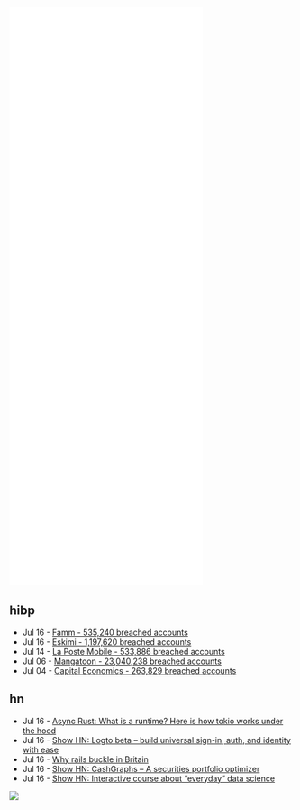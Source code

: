 ![Metrics](https://raw.githubusercontent.com/phixion/phixion/master/metrics.svg)

## hibp

<!--
for https://github.com/phixion/phixion/blob/main/.github/workflows/feeds.yml
-->
<!--START_SECTION:haveibeenpwnd-->
- Jul 16 - [Famm - 535,240 breached accounts](https://haveibeenpwned.com/PwnedWebsites#Famm)
- Jul 16 - [Eskimi - 1,197,620 breached accounts](https://haveibeenpwned.com/PwnedWebsites#Eskimi)
- Jul 14 - [La Poste Mobile - 533,886 breached accounts](https://haveibeenpwned.com/PwnedWebsites#LaPosteMobile)
- Jul 06 - [Mangatoon - 23,040,238 breached accounts](https://haveibeenpwned.com/PwnedWebsites#Mangatoon)
- Jul 04 - [Capital Economics - 263,829 breached accounts](https://haveibeenpwned.com/PwnedWebsites#CapialEconomics)
<!--END_SECTION:haveibeenpwnd-->

## hn

<!--
for https://github.com/phixion/phixion/blob/main/.github/workflows/feeds.yml
-->
<!--START_SECTION:hn-->
- Jul 16 - [Async Rust: What is a runtime? Here is how tokio works under the hood](https://kerkour.com/rust-async-await-what-is-a-runtime)
- Jul 16 - [Show HN: Logto beta – build universal sign-in, auth, and identity with ease](https://github.com/logto-io/logto)
- Jul 16 - [Why rails buckle in Britain](https://www.networkrail.co.uk/stories/why-rails-buckle-in-britain/)
- Jul 16 - [Show HN: CashGraphs – A securities portfolio optimizer](https://www.cashgraphs.com/)
- Jul 16 - [Show HN: Interactive course about “everyday” data science](https://tigyog.app/d/C-I1weB9CpTH/r/everyday-data-science)
<!--END_SECTION:hn-->

<!--
for https://yhype.me
-->
![](https://hit.yhype.me/github/profile?user_id=13013670)
